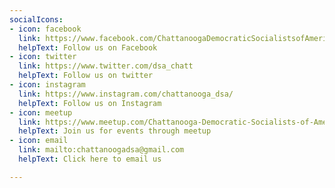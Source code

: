 ```yaml
---
socialIcons:
- icon: facebook
  link: https://www.facebook.com/ChattanoogaDemocraticSocialistsofAmerica
  helpText: Follow us on Facebook
- icon: twitter
  link: https://www.twitter.com/dsa_chatt
  helpText: Follow us on twitter
- icon: instagram
  link: https://www.instagram.com/chattanooga_dsa/
  helpText: Follow us on Instagram
- icon: meetup
  link: https://www.meetup.com/Chattanooga-Democratic-Socialists-of-America/
  helpText: Join us for events through meetup
- icon: email
  link: mailto:chattanoogadsa@gmail.com
  helpText: Click here to email us

---
```


